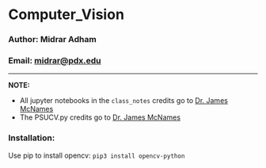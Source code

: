 # Computer_Vision
### Author: Midrar Adham
### Email: midrar@pdx.edu
---
**NOTE:**
- All jupyter notebooks in the ```class_notes``` credits go to [Dr. James McNames](https://web.cecs.pdx.edu/~mcnames/)
- The PSUCV.py credits go to [Dr. James McNames](https://web.cecs.pdx.edu/~mcnames/)

### Installation:
Use pip to install opencv: ```pip3 install opencv-python```


